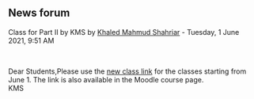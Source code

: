 <h2>News forum</h2><a href="https://moodle.cse.buet.ac.bd/user/view.php?id=4&course=566"></a>
Class for Part II by KMS
by <a href="https://moodle.cse.buet.ac.bd/user/view.php?id=4&course=566">Khaled Mahmud Shahriar</a> - Tuesday, 1 June 2021, 9:51 AM


 

Dear Students,Please use the <a href="https://bdren.zoom.us/j/67338643681?pwd=TXBGVFBJNmxiV1lsd1hiY1VKeWlPZz09">new class link</a> for the classes starting from June 1. The link is also available in the Moodle course page.<br />KMS






